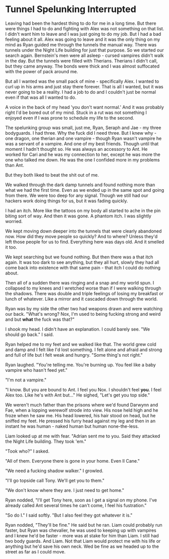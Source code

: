 # Tunnel Spelunking Interrupted

Leaving had been the hardest thing to do for me in a long time.  But there were things I had to do and fighting with Alex was not something on that list.  I didn't want him to leave and I was just going to do my job.  But I had a bad feeling about it all.  Alex was going to leave and it was the only thing on my mind as Ryan guided me through the tunnels the manual way.  There was tunnels under the Night Life building for just that purpose.  So we started our search again.  Bernstein's men were all asleep - cursed vampires didn't walk in the day.  But the tunnels were filled with Therians.  Therians I didn't call, but they came anyway.  The bonds were thick and I was almost suffocated with the power of pack around me.

But all I wanted was the small pack of mine - specifically Alex.  I wanted to curl up in his arms and just stay there forever.  That is all I wanted, but it was never going to be a reality.  I had a job to do and I couldn't just be normal even if that was all I wanted to do.

A voice in the back of my head 'you don't want normal.'  And it was probably right I'd be bored out of my mind.  Stuck in a rut was not something I enjoyed even if I was prone to schedule my life to the second.

The spelunking group was small, just me, Ryan, Seraph and Jae - my three bodyguards.  I had three.  Why the fuck did I need three.  But I knew why - one dragon, one therian and one vampire - though Ryan wasn't vampire he was a servant of a vampire.  And one of my best friends.  Though until that moment I hadn't thought so.  He was always an accessory to Ant.  He worked for Cari and he was my connection to her, except he was more the one who talked me down.  He was the one I confided more in my problems than Ant.

But they both liked to beat the shit out of me.  

We walked through the dark damp tunnels and found nothing more than what we had the first time.  Even as we ended up in the same spot and going from there.  We were too deep for any signal.  Though we still had our hackers work doing things for us, but it was fading quickly.  

I had an itch.  More like the tattoos on my body all started to ache in the pin biting sort of way.  And then it was gone.  A phantom itch.  I was slightly worried.  

We kept moving down deeper into the tunnels that were clearly abandoned now.  How did they move people so quickly?  And to where?  Unless they'd left those people for us to find. Everything here was days old.  And it smelled it too.  

We kept searching but we found nothing.  But then there was a that itch again.  It was too dark to see anything, but they all hurt, slowly they had all come back into existence with that same pain - that itch I could do nothing about.

Then all of a sudden there was ringing and a snap and my world spun.  I collapsed to my knees and I wretched worse than if I were walking through the shadows.  There was double and triple feelings of losing my breakfast or lunch of whatever.  Like a mirror and it cascaded down through the world.

Ryan was by my side the other two had weapons drawn and were watching our back.  "What's wrong?  Nox, I'm used to being fucking strong and weird and but **what** the fuck was that?"

I shook my head.  I didn't have an explanation.  I could barely see.  "We should go back."  I said.  

Ryan helped me to my feet and we walked like that.  The world grew cold and damp and I felt like I'd lost something.  I felt alone and afraid and strong and full of life but I felt weak and hungry.  "Some thing's not right."

Ryan laughed.  "You're telling me.  You're burning up. You feel like a baby vampire who hasn't feed yet."

"I'm not a vampire."

"I know.  But you are bound to Ant.  I feel you Nox.  I shouldn't feel **you**.  I feel Alex too.  Like he's with Ant but..."  He sighed, "Let's get you top side."

We weren't much father than the prisons where we'd found Darwynn and Fae, when a lopping werewolf strode into view.  His nose held high and he froze when he saw me.  His head lowered, his hair stood on head, but he sniffed my feet.  He pressed his furry head against my leg and then in an instant he was human - naked human but human none-the-less.  

Liam looked up at me with fear.  "Adrian sent me to you.  Said they attacked the Night Life building.  They took 'em."

"Took who?"  I asked.

"All of them.  Everyone there is gone in your home.  Even Il Cane."  

"We need a fucking shadow walker." I growled.

"I'll go topside call Tony.  We'll get you to them."

"We don't know where they are.  I just need to get home."

Ryan nodded, "I'll get Tony here, soon as I get a signal on my phone.  I've already called Ant several times he can't come, I feel his fustration."

"So do I."  I said softly.  "But I also feel they got whatever it is."

Ryan nodded, "They'll be fine."  He said but he ran.  Liam could probably run faster, but Ryan was chevalier, he was used to keeping up with vampires and I knew he'd be faster - more was at stake for him than Liam.  I still had two body guards. And Liam. Not that Liam would protect me with his life or anything but he'd save his own neck.  Wed be fine as we headed up to the street as far as I could move.

 
